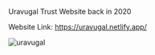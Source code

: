 Uravugal Trust Website back in 2020

Website Link: https://uravugal.netlify.app/

![uravugal](https://github.com/vigneshacodes/uravugal/assets/134355192/07fa5a04-e055-455d-9d2b-b7b2b21ce395)
